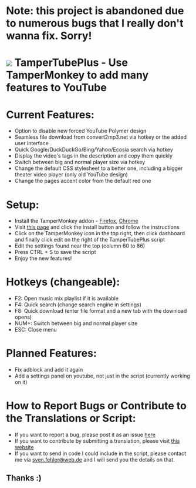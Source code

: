 # Note: this project is abandoned due to numerous bugs that I really don't wanna fix. Sorry!

# <img src="https://raw.githubusercontent.com/Sv443/code/master/resources/favicons/tampertubeplusv5.png" /> TamperTubePlus - Use TamperMonkey to add many features to YouTube


# Current Features:

  - Option to disable new forced YouTube Polymer design
  - Seamless file download from convert2mp3.net via hotkey or the added user interface
  - Quick Google/DuckDuckGo/Bing/Yahoo/Ecosia search via hotkey
  - Display the video's tags in the description and copy them quickly
  - Switch between big and normal player size via hotkey
  - Change the default CSS stylesheet to a better one, including a bigger theater video player (only old YouTube design)
  - Change the pages accent color from the default red one


# Setup:
  - Install the TamperMonkey addon - <a href="https://tinyurl.com/ybed26ab">Firefox</a>, <a href="https://tinyurl.com/aqhkmex">Chrome</a>
  - Visit <a href="https://tinyurl.com/ycbqpncm">this page</a> and click the install button and follow the instructions
  - Click on the TamperMonkey icon in the top right, then click dashboard and finally click edit on the right of the TamperTubePlus script
  - Edit the settings found near the top (column 60 to 86)
  - Press CTRL + S to save the script
  - Enjoy the new features!


# Hotkeys (changeable):
  - F2:    Open music mix playlist if it is available
  - F4:    Quick search (change search engine in settings)
  - F8:    Quick download (enter file format and a new tab with the download opens)
  - NUM+:  Switch between big and normal player size
  - ESC:   Close menu
  
  
# Planned Features:
  - Fix adblock and add it again
  - Add a settings panel on youtube, not just in the script (currently working on it)


# How to Report Bugs or Contribute to the Translations or Script:
- If you want to report a bug, please post it as an issue <a href="https://github.com/Sv443/TamperTubePlus/issues">here</a>
- If you want to contribute by submitting a translation, please visit <a href="http://www.sv443.net/translate_ttp" target="blank_">this website</a>
- If you want to send in code I could include in the script, please contact me via sven.fehler@web.de and I will send you the details on that. 
## Thanks :)
